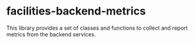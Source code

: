# facilities-backend-metrics

This library provides a set of classes and functions to collect and report metrics from the backend services.
